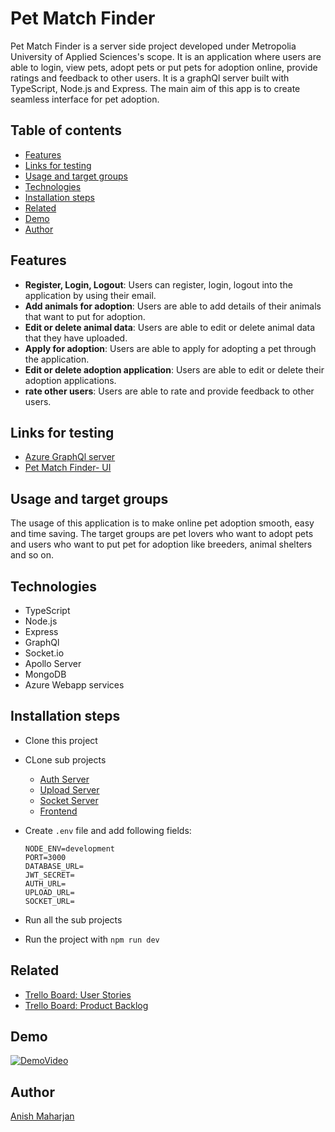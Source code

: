 # Pet Match Finder
Pet Match Finder is a server side project developed under Metropolia University of Applied Sciences's scope. It is an application where users are able to login, view pets, adopt pets or put pets for adoption online, provide ratings and feedback to other users. It is a graphQl server built with TypeScript, Node.js and Express. The main aim of this app is to create seamless interface for pet adoption. 


## Table of contents
- [Features](#features)
- [Links for testing](#links-for-testing)
- [Usage and target groups](#usage-and-target-groups)
- [Technologies](#technologies)
- [Installation steps](#installation-steps)
- [Related](#related)
- [Demo](#demo)
 - [Author](#author)

## Features
+ **Register, Login, Logout**: Users can register, login, logout into the application by using their email.
+ **Add animals for adoption**: Users are able to add details of their animals that want to put for adoption.
+ **Edit or delete animal data**: Users are able to edit or delete animal data that they have uploaded.
+ **Apply for adoption**: Users are able to apply for adopting a pet through the application.
+ **Edit or delete adoption application**: Users are able to edit or delete their adoption applications.
+ **rate other users**: Users are able to rate and provide feedback to other users.

## Links for testing
- [Azure GraphQl server](https://anishm-pet-match-finder-api.azurewebsites.net/graphql)
- [Pet Match Finder- UI](https://anish0123.github.io/petMatchFinder-GUI/)

## Usage and target groups
The usage of this application is to make online pet adoption smooth, easy and time saving. The target groups are pet lovers who want to adopt pets and users who want to put pet for adoption like breeders, animal shelters and so on.

## Technologies
- TypeScript
- Node.js
- Express
- GraphQl
- Socket.io
- Apollo Server
- MongoDB
- Azure Webapp services

## Installation steps
- Clone this project
- CLone sub projects
  + [Auth Server](https://github.com/anish0123/PetMatchFinder-Auth)
  + [Upload Server](https://github.com/anish0123/petMatchFinder-Upload)
  + [Socket Server](https://github.com/anish0123/PetMatchFinder-Socket)
  + [Frontend](https://github.com/anish0123/petMatchFinder-GUI)
- Create `.env` file and add following fields:
  
   ```
  NODE_ENV=development
  PORT=3000
  DATABASE_URL=
  JWT_SECRET=
  AUTH_URL=
  UPLOAD_URL=
  SOCKET_URL=
   ```
- Run all the sub projects
- Run the project with `npm run dev`

## Related
- [Trello Board: User Stories](https://trello.com/b/oClBeZTq/user-stories)
- [Trello Board: Product Backlog](https://trello.com/b/hegwsxqj/product-backlog)

## Demo
[![DemoVideo](https://img.youtube.com/vi/KrspxuMndt0/0.jpg)](https://youtu.be/KrspxuMndt0)



## Author
[Anish Maharjan](https://github.com/anish0123)
